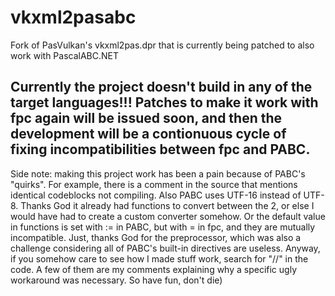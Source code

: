 # vkxml2pasabc
Fork of PasVulkan's vkxml2pas.dpr that is currently being patched to also work with PascalABC.NET 

**<h2>Currently the project doesn't build in any of the target languages!!! Patches to make it work with fpc again will be issued soon, and then the development will be a contionuous cycle of fixing incompatibilities between fpc and PABC.</h2>**

Side note: making this project work has been a pain because of PABC's "quirks". For example, there is a comment in the source that mentions identical codeblocks not compiling. Also PABC uses UTF-16 instead of UTF-8. Thanks God it already had functions to convert between the 2, or else I would have had to create a custom converter somehow. Or the default value in functions is set with := in PABC, but with = in fpc, and they are mutually incompatible. Just, thanks God for the preprocessor, which was also a challenge considering all of PABC's built-in directives are useless. Anyway, if you somehow care to see how I made stuff work, search for "//" in the code. A few of them are my comments explaining why a specific ugly workaround was necessary. So have fun, don't die)

